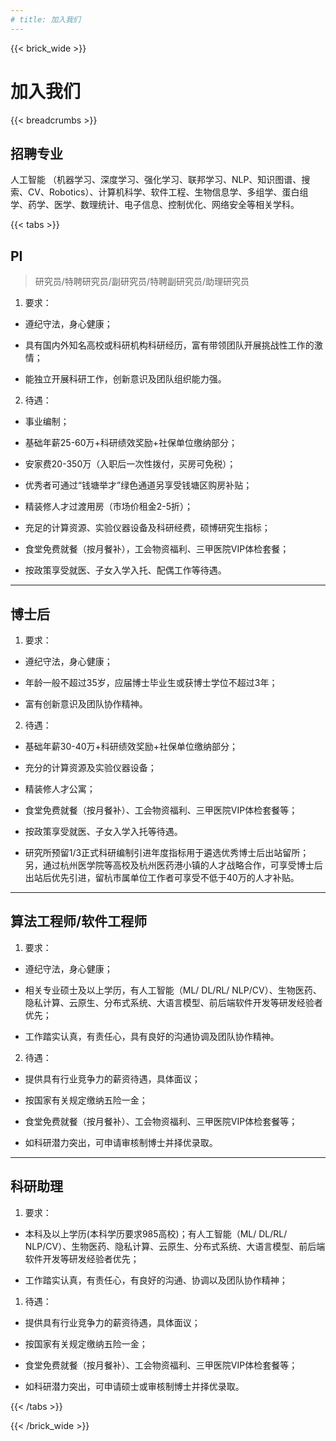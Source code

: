 ```yaml
---
# title: 加入我们
---
```


{{< brick_wide >}}

# 加入我们

{{< breadcrumbs >}}

<!-- Lorem dolor sit amet, consectetur adipiscing elit. Nam non laoreet nisi, ac hendrerit lacus. Sed eget dapibus dui. Phasellus non ante sollicitudin, ultrices ex et, convallis orci. Etiam laoreet justo neque. Aenean nec porta mauris, ut luctus nibh. Morbi sed quam rhoncus felis tempus porttitor a nec nisl. Nulla facilisi. In suscipit velit sed lacus condimentum, at [fermentum](https://www.google.com) nulla faucibus. Class aptent taciti sociosqu ad litora torquent per conubia nostra, per inceptos himenaeos.  -->

## 招聘专业

人工智能 （机器学习、深度学习、强化学习、联邦学习、NLP、知识图谱、搜索、CV、Robotics）、计算机科学、软件工程、生物信息学、多组学、蛋白组学、药学、医学、数理统计、电子信息、控制优化、网络安全等相关学科。

<!-- ### Heading 3

Proin ac *lobortis* tellus, ut [maximus](https://www.google.com) magna. Aliquam facilisis risus sit amet augue congue varius. Duis augue nulla, aliquam vitae efficitur eget, bibendum et tellus. Aenean quis sagittis felis. 

### Heading 3

Donec rutrum felis dignissim nisl tincidunt, sit amet interdum dolor ornare. Cras id hendrerit eros. Curabitur tincidunt est magna, ac commodo quam fringilla id. Nullam at imperdiet justo. Donec **dolor quis** nibh *rutrum facilisis* sed vulputate pellentesque. Vivamus id mollis arcu. Cras porttitor eros erat, at semper ligula ultricies nec. Nam lectus ex, mollis efficitur erat pulvinar, gravida faucibus massa. -->


{{< tabs >}}

## PI

> 研究员/特聘研究员/副研究员/特聘副研究员/助理研究员

1. 要求：

- 遵纪守法，身心健康；

- 具有国内外知名高校或科研机构科研经历，富有带领团队开展挑战性工作的激情；

- 能独立开展科研工作，创新意识及团队组织能力强。

2. 待遇：

- 事业编制；

- 基础年薪25-60万+科研绩效奖励+社保单位缴纳部分；

- 安家费20-350万（入职后一次性拨付，买房可免税）；

- 优秀者可通过“钱塘举才”绿色通道另享受钱塘区购房补贴；

- 精装修人才过渡用房（市场价租金2-5折）；

- 充足的计算资源、实验仪器设备及科研经费，硕博研究生指标；

- 食堂免费就餐（按月餐补），工会物资福利、三甲医院VIP体检套餐；

- 按政策享受就医、子女入学入托、配偶工作等待遇。

---
## 博士后


1. 要求：

- 遵纪守法，身心健康；

- 年龄一般不超过35岁，应届博士毕业生或获博士学位不超过3年；

- 富有创新意识及团队协作精神。

2. 待遇：

- 基础年薪30-40万+科研绩效奖励+社保单位缴纳部分；

- 充分的计算资源及实验仪器设备；

- 精装修人才公寓；

- 食堂免费就餐（按月餐补）、工会物资福利、三甲医院VIP体检套餐等；

- 按政策享受就医、子女入学入托等待遇。

- 研究所预留1/3正式科研编制引进年度指标用于遴选优秀博士后出站留所；另，通过杭州医学院等高校及杭州医药港小镇的人才战略合作，可享受博士后出站后优先引进，留杭市属单位工作者可享受不低于40万的人才补贴。

---
## 算法工程师/软件工程师

1. 要求：

- 遵纪守法，身心健康；

- 相关专业硕士及以上学历，有人工智能（ML/ DL/RL/ NLP/CV）、生物医药、隐私计算、云原生、分布式系统、大语言模型、前后端软件开发等研发经验者优先；

- 工作踏实认真，有责任心，具有良好的沟通协调及团队协作精神。

2. 待遇：

- 提供具有行业竞争力的薪资待遇，具体面议；

- 按国家有关规定缴纳五险一金；

- 食堂免费就餐（按月餐补）、工会物资福利、三甲医院VIP体检套餐等；

- 如科研潜力突出，可申请审核制博士并择优录取。

---
## 科研助理


1. 要求：

- 本科及以上学历(本科学历要求985高校)；有人工智能（ML/ DL/RL/ NLP/CV）、生物医药、隐私计算、云原生、分布式系统、大语言模型、前后端软件开发等研发经验者优先；

- 工作踏实认真，有责任心，有良好的沟通、协调以及团队协作精神；

1. 待遇：

- 提供具有行业竞争力的薪资待遇，具体面议；

- 按国家有关规定缴纳五险一金；

- 食堂免费就餐（按月餐补）、工会物资福利、三甲医院VIP体检套餐等；

- 如科研潜力突出，可申请硕士或审核制博士并择优录取。

{{< /tabs >}}

{{< /brick_wide >}}
